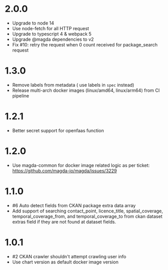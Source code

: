 # 2.0.0

-   Upgrade to node 14
-   Use node-fetch for all HTTP request
-   Upgrade to typescript 4 & webpack 5
-   Upgrade @magda dependencies to v2
-   Fix #10: retry the request when 0 count received for package_search request

# 1.3.0

-   Remove labels from metadata ( use labels in `spec` instead)
-   Release multi-arch docker images (linux/amd64, linux/arm64) from CI pipeline

# 1.2.1

-   Better secret support for openfaas function

# 1.2.0

-   Use magda-common for docker image related logic as per ticket: https://github.com/magda-io/magda/issues/3229

# 1.1.0

-   #6 Auto detect fields from CKAN package extra data array
-   Add support of searching contact_point, licence_title, spatial_coverage, temporal_coverage_from, and temporal_coverage_to from ckan dataset extras field if they are not found at dataset fields.

# 1.0.1

-   #2 CKAN crawler shouldn't attempt crawling user info
-   Use chart version as default docker image version
